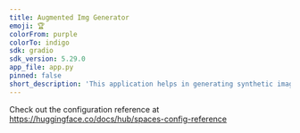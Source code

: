 ```yaml
---
title: Augmented Img Generator
emoji: 🏆
colorFrom: purple
colorTo: indigo
sdk: gradio
sdk_version: 5.29.0
app_file: app.py
pinned: false
short_description: 'This application helps in generating synthetic image data '
---
```


Check out the configuration reference at https://huggingface.co/docs/hub/spaces-config-reference
